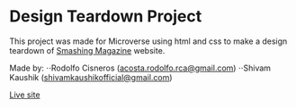 # Design Teardown Project

This project was made for Microverse using html and css to make a design teardown of 
[Smashing Magazine](https://www.smashingmagazine.com/) website.

Made by: 
⋅⋅Rodolfo Cisneros (acosta.rodolfo.rca@gmail.com) 
⋅⋅Shivam Kaushik (shivamkaushikofficial@gmail.com)


[Live site](https://raw.githack.com/KaushikShivam/smashing_magazine/feature-hierarchy/index.html)
